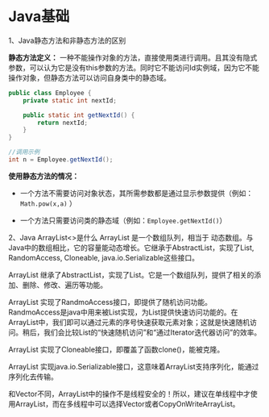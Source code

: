 # Java基础

1、Java静态方法和非静态方法的区别

**静态方法定义：** 一种不能操作对象的方法，直接使用类进行调用。且其没有隐式参数，可以认为它是没有this参数的方法。同时它不能访问Id实例域，因为它不能操作对象，但静态方法可以访问自身类中的静态域。
```java
public class Employee {
    private static int nextId;

    public static int getNextId() {
        return nextId;
    }
}

//调用示例
int n = Employee.getNextId();
```

**使用静态方法的情况：**

- 一个方法不需要访问对象状态，其所需参数都是通过显示参数提供（例如：`Math.pow(x,a)` ）

- 一个方法只需要访问类的静态域（例如：`Employee.getNextId()`）

2、Java ArrayList<>是什么
ArrayList 是一个数组队列，相当于 动态数组。与Java中的数组相比，它的容量能动态增长。它继承于AbstractList，实现了List, RandomAccess, Cloneable, java.io.Serializable这些接口。

ArrayList 继承了AbstractList，实现了List。它是一个数组队列，提供了相关的添加、删除、修改、遍历等功能。

ArrayList 实现了RandmoAccess接口，即提供了随机访问功能。RandmoAccess是java中用来被List实现，为List提供快速访问功能的。在ArrayList中，我们即可以通过元素的序号快速获取元素对象；这就是快速随机访问。稍后，我们会比较List的“快速随机访问”和“通过Iterator迭代器访问”的效率。

ArrayList 实现了Cloneable接口，即覆盖了函数clone()，能被克隆。

ArrayList 实现java.io.Serializable接口，这意味着ArrayList支持序列化，能通过序列化去传输。

和Vector不同，ArrayList中的操作不是线程安全的！所以，建议在单线程中才使用ArrayList，而在多线程中可以选择Vector或者CopyOnWriteArrayList。